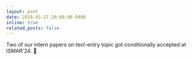 ```yaml
---
layout: post
date: 2024-05-27 20:00:00-0400
inline: true
related_posts: false
---
```


Two of our intern papers on text-entry topic got conditionally accepted at ISMAR'24. :tada: